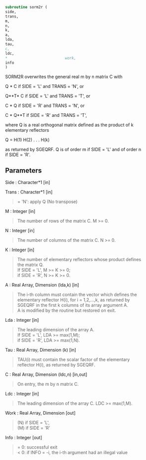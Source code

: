 ```fortran  
subroutine sorm2r (  
side,  
trans,  
m,  
n,  
k,  
a,  
lda,  
tau,  
c,  
ldc,  
*                          work,  
info  
)  
```  
  
SORM2R overwrites the general real m by n matrix C with  
  
Q * C  if SIDE = 'L' and TRANS = 'N', or  
  
Q**T* C  if SIDE = 'L' and TRANS = 'T', or  
  
C * Q  if SIDE = 'R' and TRANS = 'N', or  
  
C * Q**T if SIDE = 'R' and TRANS = 'T',  
  
where Q is a real orthogonal matrix defined as the product of k  
elementary reflectors  
  
Q = H(1) H(2) . . . H(k)  
  
as returned by SGEQRF. Q is of order m if SIDE = 'L' and of order n  
if SIDE = 'R'.  
  
## Parameters  
Side : Character*1 [in]  
  
Trans : Character*1 [in]  
> = 'N': apply Q  (No transpose)  
  
M : Integer [in]  
> The number of rows of the matrix C. M >= 0.  
  
N : Integer [in]  
> The number of columns of the matrix C. N >= 0.  
  
K : Integer [in]  
> The number of elementary reflectors whose product defines  
> the matrix Q.  
> If SIDE = 'L', M >= K >= 0;  
> if SIDE = 'R', N >= K >= 0.  
  
A : Real Array, Dimension (lda,k) [in]  
> The i-th column must contain the vector which defines the  
> elementary reflector H(i), for i = 1,2,...,k, as returned by  
> SGEQRF in the first k columns of its array argument A.  
> A is modified by the routine but restored on exit.  
  
Lda : Integer [in]  
> The leading dimension of the array A.  
> If SIDE = 'L', LDA >= max(1,M);  
> if SIDE = 'R', LDA >= max(1,N).  
  
Tau : Real Array, Dimension (k) [in]  
> TAU(i) must contain the scalar factor of the elementary  
> reflector H(i), as returned by SGEQRF.  
  
C : Real Array, Dimension (ldc,n) [in,out]  
> On entry, the m by n matrix C.  
  
Ldc : Integer [in]  
> The leading dimension of the array C. LDC >= max(1,M).  
  
Work : Real Array, Dimension [out]  
> (N) if SIDE = 'L',  
> (M) if SIDE = 'R'  
  
Info : Integer [out]  
> = 0: successful exit  
> < 0: if INFO = -i, the i-th argument had an illegal value  
  
